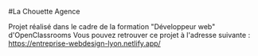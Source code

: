 #La Chouette Agence

Projet réalisé dans le cadre de la formation "Développeur web" d'OpenClassrooms
Vous pouvez retrouver ce projet à l'adresse suivante : https://entreprise-webdesign-lyon.netlify.app/
